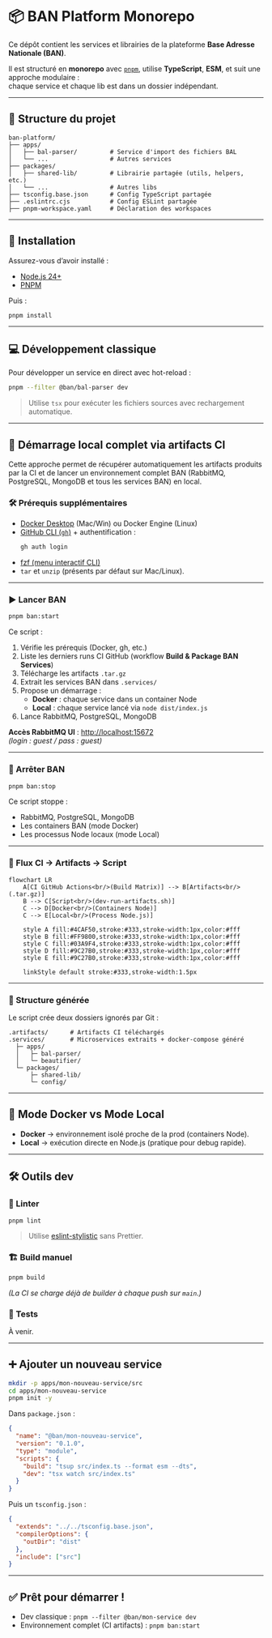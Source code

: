 # 📦 BAN Platform Monorepo

Ce dépôt contient les services et librairies de la plateforme **Base Adresse Nationale (BAN)**.

Il est structuré en **monorepo** avec [`pnpm`](https://pnpm.io), utilise **TypeScript**, **ESM**, et suit une approche modulaire :  
chaque service et chaque lib est dans un dossier indépendant.

---

## 📁 Structure du projet

```
ban-platform/
├── apps/
│   ├── bal-parser/         # Service d'import des fichiers BAL
│   └── ...                 # Autres services
├── packages/
│   ├── shared-lib/         # Librairie partagée (utils, helpers, etc.)
│   └── ...                 # Autres libs
├── tsconfig.base.json      # Config TypeScript partagée
├── .eslintrc.cjs           # Config ESLint partagée
├── pnpm-workspace.yaml     # Déclaration des workspaces
```

---

## 🔧 Installation

Assurez-vous d’avoir installé :
- [Node.js 24+](https://nodejs.org/)
- [PNPM](https://pnpm.io/)

Puis :
```bash
pnpm install
```

---

## 💻 Développement classique

Pour développer un service en direct avec hot-reload :

```bash
pnpm --filter @ban/bal-parser dev
```

> Utilise `tsx` pour exécuter les fichiers sources avec rechargement automatique.

---

## 🚀 Démarrage local complet via artifacts CI

Cette approche permet de récupérer automatiquement les artifacts produits par la CI et de lancer un environnement complet BAN (RabbitMQ, PostgreSQL, MongoDB et tous les services BAN) en local.

### 🛠️ Prérequis supplémentaires
- [Docker Desktop](https://www.docker.com/products/docker-desktop/) (Mac/Win) ou Docker Engine (Linux)
- [GitHub CLI (`gh`)](https://cli.github.com/) + authentification :
  ```bash
  gh auth login
  ```
- [fzf (menu interactif CLI)](https://github.com/junegunn/fzf)
- `tar` et `unzip` (présents par défaut sur Mac/Linux).

---

### ▶️ Lancer BAN
```bash
pnpm ban:start
```

Ce script :
1. Vérifie les prérequis (Docker, gh, etc.)
2. Liste les derniers runs CI GitHub (workflow **Build & Package BAN Services**)
3. Télécharge les artifacts `.tar.gz`
4. Extrait les services BAN dans `.services/`
5. Propose un démarrage :
   - **Docker** : chaque service dans un container Node
   - **Local** : chaque service lancé via `node dist/index.js`
6. Lance RabbitMQ, PostgreSQL, MongoDB

**Accès RabbitMQ UI** : [http://localhost:15672](http://localhost:15672)  
*(login : guest / pass : guest)*

---

### 🛑 Arrêter BAN
```bash
pnpm ban:stop
```
Ce script stoppe :
- RabbitMQ, PostgreSQL, MongoDB
- Les containers BAN (mode Docker)
- Les processus Node locaux (mode Local)

---

### 🔗 Flux CI → Artifacts → Script

```mermaid
flowchart LR
    A[CI GitHub Actions<br/>(Build Matrix)] --> B[Artifacts<br/>(.tar.gz)]
    B --> C[Script<br/>(dev-run-artifacts.sh)]
    C --> D[Docker<br/>(Containers Node)]
    C --> E[Local<br/>(Process Node.js)]

    style A fill:#4CAF50,stroke:#333,stroke-width:1px,color:#fff
    style B fill:#FF9800,stroke:#333,stroke-width:1px,color:#fff
    style C fill:#03A9F4,stroke:#333,stroke-width:1px,color:#fff
    style D fill:#9C27B0,stroke:#333,stroke-width:1px,color:#fff
    style E fill:#9C27B0,stroke:#333,stroke-width:1px,color:#fff

    linkStyle default stroke:#333,stroke-width:1.5px
```

---

### 🔎 Structure générée
Le script crée deux dossiers ignorés par Git :
```
.artifacts/      # Artifacts CI téléchargés
.services/       # Microservices extraits + docker-compose généré
  ├─ apps/
  │   ├─ bal-parser/
  │   └─ beautifier/
  └─ packages/
      ├─ shared-lib/
      └─ config/
```

---

## 🧩 Mode Docker vs Mode Local

- **Docker** → environnement isolé proche de la prod (containers Node).
- **Local** → exécution directe en Node.js (pratique pour debug rapide).

---

## 🛠️ Outils dev

### 🧹 Linter
```bash
pnpm lint
```
> Utilise [eslint-stylistic](https://eslint.style/) sans Prettier.

### 🏗️ Build manuel
```bash
pnpm build
```
*(La CI se charge déjà de builder à chaque push sur `main`.)*

### 🧪 Tests
À venir.

---

## ➕ Ajouter un nouveau service

```bash
mkdir -p apps/mon-nouveau-service/src
cd apps/mon-nouveau-service
pnpm init -y
```

Dans `package.json` :
```json
{
  "name": "@ban/mon-nouveau-service",
  "version": "0.1.0",
  "type": "module",
  "scripts": {
    "build": "tsup src/index.ts --format esm --dts",
    "dev": "tsx watch src/index.ts"
  }
}
```

Puis un `tsconfig.json` :
```json
{
  "extends": "../../tsconfig.base.json",
  "compilerOptions": {
    "outDir": "dist"
  },
  "include": ["src"]
}
```

---

## ✅ Prêt pour démarrer !

- Dev classique : `pnpm --filter @ban/mon-service dev`
- Environnement complet (CI artifacts) : `pnpm ban:start`
